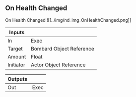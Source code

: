 ## On Health Changed
On Health Changed
![[../img/nd_img_OnHealthChanged.png]]

|Inputs||
|--|--|
| In | Exec |
| Target | Bombard Object Reference |
| Amount | Float |
| Initiator | Actor Object Reference |

|Outputs||
|--|--|
| Out | Exec |
